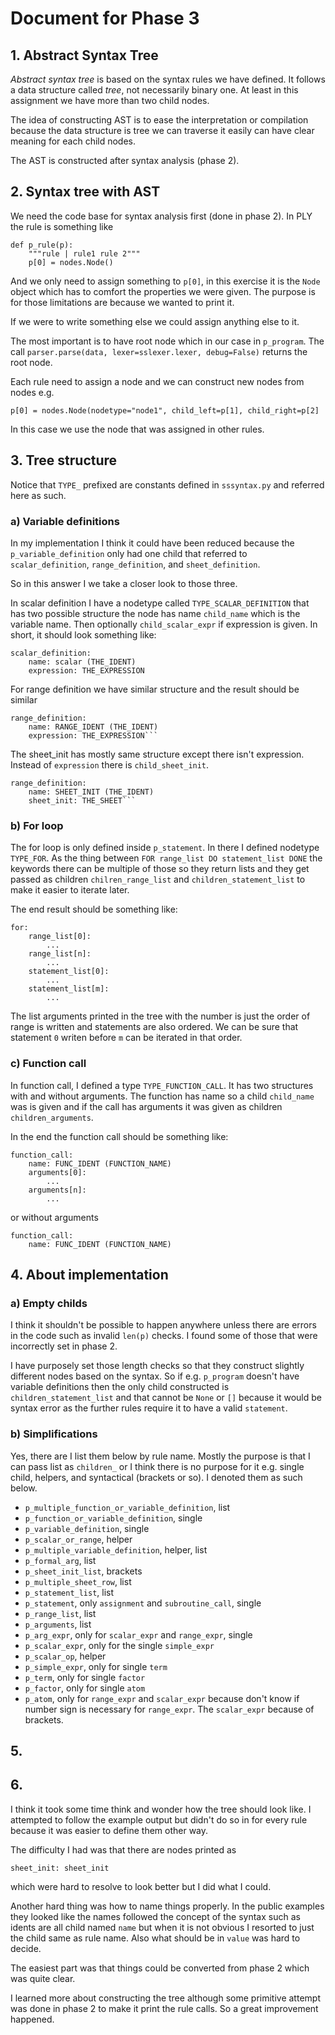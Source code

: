 # Document for Phase 3

## 1. Abstract Syntax Tree

_Abstract syntax tree_ is based on the syntax rules we have defined.
It follows a data structure called _tree_, not necessarily binary one.
At least in this assignment we have more than two child nodes.

The idea of constructing AST is to ease the interpretation or compilation because
the data structure is tree we can traverse it easily can have clear meaning for each child nodes.

The AST is constructed after syntax analysis (phase 2). 

## 2. Syntax tree with AST

We need the code base for syntax analysis first (done in phase 2).
In PLY the rule is something like

```
def p_rule(p):
    """rule | rule1 rule 2"""
    p[0] = nodes.Node()
```

And we only need to assign something to `p[0]`, in this exercise it
is the `Node` object which has to comfort the properties we were given.
The purpose is for those limitations are because we wanted to print it.

If we were to write something else we could assign anything else to it.

The most important is to have root node which in our case in `p_program`.
The call `parser.parse(data, lexer=sslexer.lexer, debug=False)` returns the
root node.

Each rule need to assign a node and we can construct new nodes from nodes e.g. 

```
p[0] = nodes.Node(nodetype="node1", child_left=p[1], child_right=p[2]
```

In this case we use the node that was assigned in other rules.

## 3. Tree structure

Notice that `TYPE_` prefixed are constants defined in `sssyntax.py` and referred here as such.

### a) Variable definitions

In my implementation I think it could have been reduced because the `p_variable_definition` only
had one child that referred to `scalar_definition`, `range_definition`, and `sheet_definition`.

So in this answer I we take a closer look to those three.

In scalar definition I have a nodetype called `TYPE_SCALAR_DEFINITION` that has two possible structure
the node has name `child_name` which is the variable name. Then optionally `child_scalar_expr` if expression
is given. In short, it should look something like:

```
scalar_definition:
    name: scalar (THE_IDENT)
    expression: THE_EXPRESSION
```

For range definition we have similar structure and the result should be similar

```
range_definition:
    name: RANGE_IDENT (THE_IDENT)
    expression: THE_EXPRESSION```
```

The sheet_init has mostly same structure except there isn't expression. 
Instead of `expression` there is `child_sheet_init`.

```
range_definition:
    name: SHEET_INIT (THE_IDENT)
    sheet_init: THE_SHEET```
```

### b) For loop

The for loop is only defined inside `p_statement`. In there I defined
nodetype `TYPE_FOR`. As the thing between `FOR range_list DO statement_list DONE` the
keywords there can be multiple of those so they return lists and they get passed as children
`chilren_range_list` and `children_statement_list` to make it easier to iterate later.

The end result should be something like:

```
for:
    range_list[0]: 
        ...
    range_list[n]:
        ...
    statement_list[0]:
        ...
    statement_list[m]:
        ...
```

The list arguments printed in the tree with the number is just the order of range is written and statements are also ordered.
We can be sure that statement `0` writen before `m` can be iterated in that order.

### c) Function call

In function call, I defined a type `TYPE_FUNCTION_CALL`. It has two structures with and without arguments.
The function has name so a child `child_name` was is given and if the call has arguments it was given as children
`children_arguments`.

In the end the function call should be something like:

```
function_call:
    name: FUNC_IDENT (FUNCTION_NAME)
    arguments[0]:
        ...
    arguments[n]:
        ...
```

or without arguments

```
function_call:
    name: FUNC_IDENT (FUNCTION_NAME)
```

## 4. About implementation
   
### a) Empty childs

I think it shouldn't be possible to happen anywhere unless there are errors in the code
such as invalid `len(p)` checks. I found some of those that were incorrectly set in phase 2.

I have purposely set those length checks so that they construct slightly different nodes based on 
the syntax. So if e.g. `p_program` doesn't have variable definitions then the only child constructed is `children_statement_list` and
that cannot be `None` or `[]` because it would be syntax error as the further rules require it to have a valid `statement`.

### b) Simplifications

Yes, there are I list them below by rule name. Mostly the purpose is that I can pass list as `children_` or
I think there is no purpose for it e.g. single child, helpers, and syntactical (brackets or so).
I denoted them as such below.

- `p_multiple_function_or_variable_definition`, list
- `p_function_or_variable_definition`, single
- `p_variable_definition`, single
- `p_scalar_or_range`, helper
- `p_multiple_variable_definition`, helper, list
- `p_formal_arg`, list
- `p_sheet_init_list`, brackets
- `p_multiple_sheet_row`, list
- `p_statement_list`, list
- `p_statement`, only `assignment` and `subroutine_call`, single
- `p_range_list`, list
- `p_arguments`, list
- `p_arg_expr`, only for `scalar_expr` and `range_expr`, single
- `p_scalar_expr`, only for the single `simple_expr`
- `p_scalar_op`, helper
- `p_simple_expr`, only for single `term`
- `p_term`, only for single `factor`
- `p_factor`, only for single `atom`
- `p_atom`, only for `range_expr` and `scalar_expr` because don't know if number sign is necessary for `range_expr`. The `scalar_expr` because of brackets.

## 5.

## 6.

I think it took some time think and wonder how the tree should look like.
I attempted to follow the example output but didn't do so in for every rule because it was
easier to define them other way.

The difficulty I had was that there are nodes printed as

```
sheet_init: sheet_init
```

which were hard to resolve to look better but I did what I could.

Another hard thing was how to name things properly. In the public examples
they looked like the names followed the concept of the syntax such as idents are all child named `name` but
when it is not obvious I resorted to just the child same as rule name. Also what should be in `value` was hard to
decide.

The easiest part was that things could be converted from phase 2 which was quite clear.

I learned more about constructing the tree although some primitive attempt was done in phase 2 to make it print the rule calls.
So a great improvement happened.
